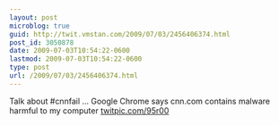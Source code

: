 ```yaml
---
layout: post
microblog: true
guid: http://twit.vmstan.com/2009/07/03/2456406374.html
post_id: 3050878
date: 2009-07-03T10:54:22-0600
lastmod: 2009-07-03T10:54:22-0600
type: post
url: /2009/07/03/2456406374.html
---
```

Talk about #cnnfail ... Google Chrome says cnn.com contains malware harmful to my computer [twitpic.com/95r00](http://twitpic.com/95r00)

